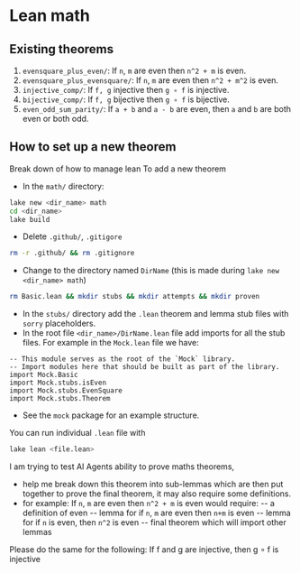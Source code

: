# Lean math 
## Existing theorems
1. `evensquare_plus_even/`: If `n`, `m` are even then `n^2 + m` is even.
2. `evensquare_plus_evensquare/`: If `n`, `m` are even then `n^2 + m^2` is even.
3. `injective_comp/`: If `f, g` injective then `g ∘ f` is injective.
4. `bijective_comp/`: If `f, g` bijective then `g ∘ f` is bijective.
5. `even_odd_sum_parity/`: If `a + b` and `a - b` are even, then `a` and `b` are both even or both odd.
## How to set up a new theorem
Break down of how to manage lean
To add a new theorem
- In the `math/` directory:
```bash
lake new <dir_name> math
cd <dir_name>
lake build
```
- Delete `.github/`, `.gitigore`
```bash
rm -r .github/ && rm .gitignore
```
- Change to the directory named `DirName` (this is made during `lake new <dir_name> math`)
```bash
rm Basic.lean && mkdir stubs && mkdir attempts && mkdir proven
```
- In the `stubs/` directory add the `.lean` theorem and lemma stub files with `sorry` placeholders.
- In the root file `<dir_name>/DirName.lean` file add imports for all the stub files. For example in the `Mock.lean` file we have:
```lean
-- This module serves as the root of the `Mock` library.
-- Import modules here that should be built as part of the library.
import Mock.Basic
import Mock.stubs.isEven
import Mock.stubs.EvenSquare
import Mock.stubs.Theorem
```
- See the `mock` package for an example structure.

You can run individual `.lean` file with
```bash
lake lean <file.lean>
```

<!-- Example prompt for AI agent to help -->
I am trying to test AI Agents ability to prove maths theorems, 
- help me break down this theorem into sub-lemmas which are then put together to prove the final theorem, it may also require some definitions. 
- for example: If `n`, `m` are even then `n^2 + m` is even would require: 
-- a definition of even
-- lemma for if `n`, `m` are even then `n+m` is even
-- lemma for if `n` is even, then `n^2` is even
-- final theorem which will import other lemmas

Please do the same for the following: If f and g are injective, then g ∘ f is injective